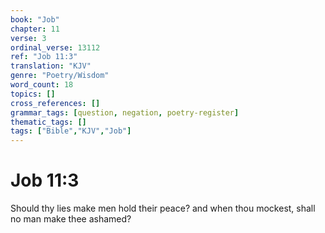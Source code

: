 ```yaml
---
book: "Job"
chapter: 11
verse: 3
ordinal_verse: 13112
ref: "Job 11:3"
translation: "KJV"
genre: "Poetry/Wisdom"
word_count: 18
topics: []
cross_references: []
grammar_tags: [question, negation, poetry-register]
thematic_tags: []
tags: ["Bible","KJV","Job"]
---
```


# Job 11:3

Should thy lies make men hold their peace? and when thou mockest, shall no man make thee ashamed?
